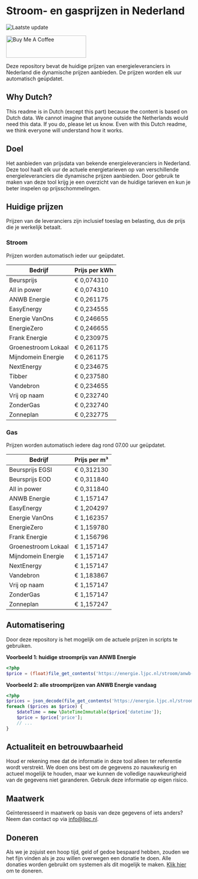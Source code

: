 # Stroom- en gasprijzen in Nederland

![Laatste update](https://img.shields.io/badge/laatste%20update-2025--09--05%2011%3A00%20CET-brightgreen)

<a href="https://www.buymeacoffee.com/Lars-" target="_blank"><img src="https://cdn.buymeacoffee.com/buttons/v2/default-orange.png" alt="Buy Me A Coffee" height="60" style="height: 60px !important;width: 217px !important;" ></a>

Deze repository bevat de huidige prijzen van energieleveranciers in Nederland die dynamische prijzen aanbieden. De prijzen worden elk uur automatisch geüpdatet.

## Why Dutch?

This readme is in Dutch (except this part) because the content is based on Dutch data. We cannot imagine that anyone outside the Netherlands would need this data. If you do, please let us know. Even with this Dutch readme, we think
everyone will understand how it works.

## Doel

Het aanbieden van prijsdata van bekende energieleveranciers in Nederland. Deze tool haalt elk uur de actuele energietarieven op van verschillende energieleveranciers die dynamische prijzen aanbieden. Door gebruik te maken van deze tool
krijg je een overzicht van de huidige tarieven en kun je beter inspelen op prijsschommelingen.

## Huidige prijzen

Prijzen van de leveranciers zijn inclusief toeslag en belasting, dus de prijs die je werkelijk betaalt.

### Stroom

Prijzen worden automatisch ieder uur geüpdatet.

 Bedrijf | Prijs per kWh 
---------|---------------
Beursprijs | € 0,074310
All in power | € 0,074310
ANWB Energie | € 0,261175
EasyEnergy | € 0,234555
Energie VanOns | € 0,246655
EnergieZero | € 0,246655
Frank Energie | € 0,230975
Groenestroom Lokaal | € 0,261175
Mijndomein Energie | € 0,261175
NextEnergy | € 0,234675
Tibber | € 0,237580
Vandebron | € 0,234655
Vrij op naam | € 0,232740
ZonderGas | € 0,232740
Zonneplan | € 0,232775


### Gas

Prijzen worden automatisch iedere dag rond 07.00 uur geüpdatet.

 Bedrijf | Prijs per m³ 
---------|--------------
Beursprijs EGSI | € 0,312130
Beursprijs EOD | € 0,311840
All in power | € 0,311840
ANWB Energie | € 1,157147
EasyEnergy | € 1,204297
Energie VanOns | € 1,162357
EnergieZero | € 1,159780
Frank Energie | € 1,156796
Groenestroom Lokaal | € 1,157147
Mijndomein Energie | € 1,157147
NextEnergy | € 1,157147
Vandebron | € 1,183867
Vrij op naam | € 1,157147
ZonderGas | € 1,157147
Zonneplan | € 1,157247


## Automatisering

Door deze repository is het mogelijk om de actuele prijzen in scripts te gebruiken.

**Voorbeeld 1: huidige stroomprijs van ANWB Energie**

```php
<?php
$price = (float)file_get_contents('https://energie.ljpc.nl/stroom/anwb-energie-nu.txt');

```

**Voorbeeld 2: alle stroomprijzen van ANWB Energie vandaag**

```php
<?php
$prices = json_decode(file_get_contents('https://energie.ljpc.nl/stroom/all-in-power-vandaag.json'),true);
foreach ($prices as $price) {
    $dateTime = new \DateTimeImmutable($price['datetime']);
    $price = $price['price'];
    // ...
}
```

## Actualiteit en betrouwbaarheid

Houd er rekening mee dat de informatie in deze tool alleen ter referentie wordt verstrekt. We doen ons best om de gegevens zo nauwkeurig en actueel mogelijk te houden, maar we kunnen de volledige nauwkeurigheid van de gegevens niet
garanderen. Gebruik deze informatie op eigen risico.

## Maatwerk

Geïnteresseerd in maatwerk op basis van deze gegevens of iets anders? Neem dan contact op
via [info@ljpc.nl](mailto:info@ljpc.nl?subject=Energie%20prijzen).

## Doneren

Als we je zojuist een hoop tijd, geld of gedoe bespaard hebben, zouden we het fijn vinden als je zou willen overwegen een
donatie te doen. Alle donaties worden gebruikt om systemen als dit mogelijk te
maken. [Klik hier](https://www.buymeacoffee.com/Lars-) om te doneren.
